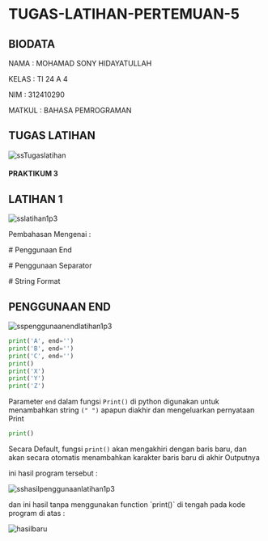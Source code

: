# TUGAS-LATIHAN-PERTEMUAN-5
  ## BIODATA
  <p>NAMA : MOHAMAD SONY HIDAYATULLAH</p>
  <p>KELAS : TI 24 A 4</p>
  <p>NIM : 312410290</p>
  <p>MATKUL : BAHASA PEMROGRAMAN</p>

## TUGAS LATIHAN 
![ssTugaslatihan](https://github.com/user-attachments/assets/73d90a5f-3d61-4756-a812-177fc694c4a7)

#### PRAKTIKUM 3
## LATIHAN 1
![sslatihan1p3](https://github.com/user-attachments/assets/c55fed7a-d5c7-4d5a-8cd4-f6f93ef8ed8a)
<p>Pembahasan Mengenai :</p>
<p># Penggunaan End</p>
<p># Penggunaan Separator</p>
<p># String Format</p>

## PENGGUNAAN END
![sspenggunaanendlatihan1p3](https://github.com/user-attachments/assets/2bf9fa7a-756c-49eb-95ad-c3b2f0d11b36)
```Python
print('A', end='')
print('B', end='')
print('C', end='')
print()
print('X')
print('Y')
print('Z')
````
Parameter `end` dalam fungsi `Print()` di python digunakan untuk menambahkan string `(" ")` apapun diakhir dan mengeluarkan pernyataan Print
```Python
print()
````
Secara Default, fungsi `print()` akan mengakhiri dengan baris baru, dan akan secara otomatis menambahkan karakter baris baru di akhir Outputnya
<P>ini hasil program tersebut :</p>

![sshasilpenggunaanlatihan1p3](https://github.com/user-attachments/assets/e1269cc5-7a35-46e1-9769-510bf9a35d4d)
<p>dan ini hasil tanpa menggunakan function `print()` di tengah pada kode program di atas :</p>

![hasilbaru](https://github.com/user-attachments/assets/a2775246-1374-4d7d-a64c-d67a4592309b)






